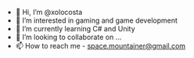 - 👋 Hi, I’m @xolocosta
- 👀 I’m interested in gaming and game development
- 🌱 I’m currently learning C# and Unity
- 💞️ I’m looking to collaborate on ...
- 📫 How to reach me - space.mountainer@gmail.com

<!---
xolocosta/xolocosta is a ✨ special ✨ repository because its `README.md` (this file) appears on your GitHub profile.
You can click the Preview link to take a look at your changes.
--->
